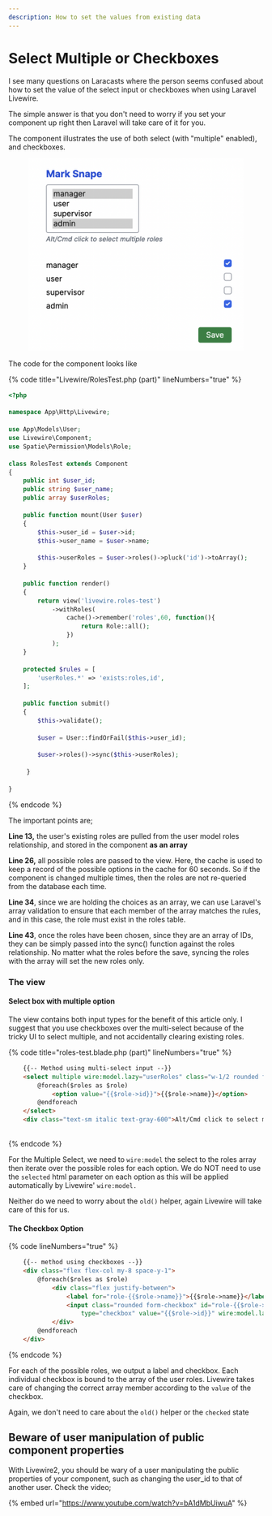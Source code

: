 ```yaml
---
description: How to set the values from existing data
---
```


# Select Multiple or Checkboxes

I see many questions on Laracasts where the person seems confused about how to set the value of the select input or checkboxes when using Laravel Livewire.

The simple answer is that you don't need to worry if you set your component up right then Laravel will take care of it for you.

The component illustrates the use of both select (with "multiple" enabled), and checkboxes.&#x20;

<figure><img src="../.gitbook/assets/Screenshot 2022-11-26 at 16.16.33 (1).png" alt=""><figcaption></figcaption></figure>

The code for the component looks like

{% code title="Livewire/RolesTest.php (part)" lineNumbers="true" %}
```php
<?php

namespace App\Http\Livewire;

use App\Models\User;
use Livewire\Component;
use Spatie\Permission\Models\Role;

class RolesTest extends Component
{
    public int $user_id;
    public string $user_name;
    public array $userRoles;

    public function mount(User $user)
    {
        $this->user_id = $user->id;
        $this->user_name = $user->name;

        $this->userRoles = $user->roles()->pluck('id')->toArray();
    }

    public function render()
    {
        return view('livewire.roles-test')
            ->withRoles(
                cache()->remember('roles',60, function(){
                    return Role::all();
                })
            );
    }

    protected $rules = [
        'userRoles.*' => 'exists:roles,id',
    ];

    public function submit()
    {
        $this->validate();
 
        $user = User::findOrFail($this->user_id);

        $user->roles()->sync($this->userRoles);

     }

}

```
{% endcode %}

The important points are;

**Line 13,** the user's existing roles are pulled from the user model roles relationship, and stored in the component **as an array**

**Line 26,** all possible roles are passed to the view.  Here, the cache is used to keep a record of the possible options in the cache for 60 seconds. So if the component is changed multiple times, then the roles are not re-queried from the database each time.

**Line 34**, since we are holding the choices as an array, we can use Laravel's array validation to ensure that each member of the array matches the rules, and in this case, the role must exist in the roles table.

**Line 43**, once the roles have been chosen, since they are an array of IDs, they can be simply passed into the sync() function against the roles relationship.  No matter what the roles before the save, syncing the roles with the array will set the new roles only.

### The view

#### Select box with multiple option

The view contains both input types for the benefit of this article only.  I suggest that you use checkboxes over the multi-select because of the tricky UI to select multiple, and not accidentally clearing existing roles.

{% code title="roles-test.blade.php (part)" lineNumbers="true" %}
```html
    {{-- Method using multi-select input --}}
    <select multiple wire:model.lazy="userRoles" class="w-1/2 rounded form-multiselect">
        @foreach($roles as $role)
            <option value="{{$role->id}}">{{$role->name}}</option>
        @endforeach
    </select>
    <div class="text-sm italic text-gray-600">Alt/Cmd click to select multiple roles</div>
    
```
{% endcode %}

For the Multiple Select, we need to `wire:model` the select to the roles array then iterate over the possible roles for each option.  We do NOT need to use the `selected` html parameter on each option as this will be applied automatically by Livewire' `wire:model.`

Neither do we need to worry about the `old()` helper, again Livewire will take care of this for us.

#### The Checkbox Option

{% code lineNumbers="true" %}
```html
    {{-- method using checkboxes --}}
    <div class="flex flex-col my-8 space-y-1">
        @foreach($roles as $role)
            <div class="flex justify-between">
                <label for="role-{{$role->name}}">{{$role->name}}</label>
                <input class="rounded form-checkbox" id="role-{{$role->name}}" 
                    type="checkbox" value="{{$role->id}}" wire:model.lazy="userRoles" />
            </div>
        @endforeach
    </div>
```
{% endcode %}

For each of the possible roles, we output a label and checkbox. Each individual checkbox is bound to the array of the user roles. Livewire takes care of changing the correct array member according to the `value` of the checkbox.&#x20;

Again, we don't need to care about the `old()` helper or the `checked` state

## Beware of user manipulation of public component properties

With Livewire2, you should be wary of a user manipulating the public properties of your component, such as changing the user\_id to that of another user.  Check the video;

{% embed url="https://www.youtube.com/watch?v=bA1dMbUiwuA" %}
